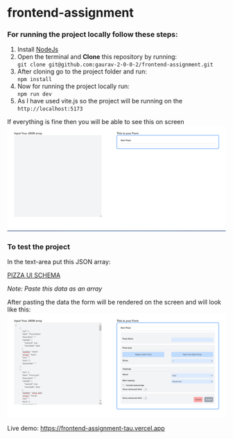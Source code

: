 # frontend-assignment

### For running the project locally follow these steps:
1. Install [NodeJs](https://nodejs.org/en/download)
2. Open the terminal and **Clone** this repository by running:<br/>
`git clone git@github.com:gaurav-2-0-0-2/frontend-assignment.git`
3. After cloning go to the project folder and run:<br/>
`npm install`
4. Now for running the project locally run:<br/>
`npm run dev`
5. As I have used vite.js so the project will be running on the 
`http://localhost:5173`

If everything is fine then you will be able to see this on screen<br>
<img src="https://github.com/gaurav-2-0-0-2/frontend-assignment/blob/c2567751a031904dbc344619e1b00e020203b851/src/assets/page1.png" alt="ss1"/>

### To test the project  
In the text-area put this JSON array:

[PIZZA UI SCHEMA](https://drive.google.com/file/d/1kYIQYrGogmNccFB6WbCIy2E4sl2xbbOo/view?usp=share_link)

*Note: Paste this data as an array*<br>

After pasting the data the form will be rendered on the screen and will look like this:<br>
<img src="https://github.com/gaurav-2-0-0-2/frontend-assignment/blob/c2567751a031904dbc344619e1b00e020203b851/src/assets/page2.png" alt="ss2"/>

Live demo: https://frontend-assignment-tau.vercel.app
